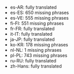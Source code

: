 - es-AR: fully translated
- es-ES: 650 missing phrases
- es-VE: 555 missing phrases
- fi-FI: 551 missing phrases
- fr-FR: fully translated
- it-IT: fully translated
- ja-JP: fully translated
- ko-KR: 178 missing phrases
- nl-NL: 1 missing phrases
- pl-PL: 743 missing phrases
- ru-RU: fully translated
- zh-Hans: fully translated
